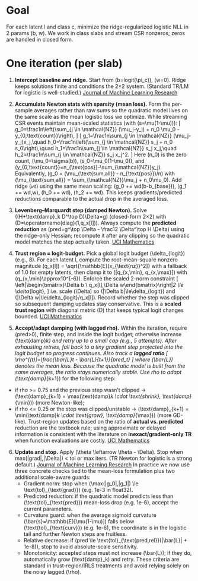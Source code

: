 # Goal

For each latent l and class c, minimize the ridge-regularized logistic NLL in 2 params (b, w).
We work in class slabs and stream CSR nonzeros; zeros are handled in closed form.

# One iteration (per slab)

1. **Intercept baseline and ridge.** Start from (b=logit(\pi_c)), (w=0). Ridge keeps solutions finite and conditions the 2×2 system. (Standard TR/LM for logistic is well-studied.) [Journal of Machine Learning Research](https://www.jmlr.org/papers/v9/lin08b.html)

2. **Accumulate Newton stats with sparsity (mean loss).**
   Form the per-sample averages rather than raw sums so the quadratic model lives on the same scale as the mean logistic loss we optimize. While streaming CSR events maintain mean-scaled statistics (with (s=\mu(1-\mu))):
   [
   g_0=\frac1n\left(\sum_{j \in \mathcal{NZ}} (\mu_j-y_j) + n_0 \mu_0 - y_{0,\text{count}}\right),
   ]
   [
   g_1=\frac1n\sum_{j \in \mathcal{NZ}} (\mu_j-y_j)x_j,\quad
   h_0=\frac1n\left(\sum_{j \in \mathcal{NZ}} s_j + n_0 s_0\right),\quad
   h_1=\frac1n\sum_{j \in \mathcal{NZ}} s_j x_j,\quad
   h_2=\frac1n\sum_{j \in \mathcal{NZ}} s_j x_j^2.
   ]
   Here (n_0) is the zero count, (\mu_0=\sigma(b)), (s_0=\mu_0(1-\mu_0)), and (y_{0,\text{count}}=n_{\text{pos}}-\sum_{\mathcal{NZ}}y_j). Equivalently, (g_0 = (\mu_{\text{sum,all}} - n_{\text{pos}})/n) with (\mu_{\text{sum,all}} = \sum_{\mathcal{NZ}}\mu_j + n_0\mu_0). Add ridge (`wd`) using the same mean scaling: (g_0 += wd(b-b_{base})), (g_1 += wd\,w), (h_0 += wd), (h_2 += wd). This keeps gradients/predicted reductions comparable to the actual drop in the averaged loss.

3. **Levenberg–Marquardt step (damped Newton).**
   Solve ((H+\text{damp}_k D^\top D)\Delta=g) (closed-form 2×2) with (D=\operatorname{diag}(1,q_x[l])). Always compute the **predicted reduction** as (pred=g^\top \Delta - \frac12 \Delta^\top H \Delta) using the ridge-only Hessian; recompute it after any clipping so the quadratic model matches the step actually taken. [UCI Mathematics](https://www.math.uci.edu/~qnie/Publications/NumericalOptimization.pdf)

4. **Trust region = logit-budget.**
   Pick a global logit budget (\delta_{logit}) (e.g., 8). For each latent l, compute the root-mean-square nonzero magnitude (q_x[l]) = \sqrt{\mathbb{E}[x_{\text{nz}}^2]} with a fallback of 1.0 for empty latents, then clamp it to (\[q_{x,\min}, q_{x,\max}\]) with (q_{x,\min}\approx10^{-6}). Enforce the scaled 2-norm constraint
   [
   \left\|\begin{bmatrix}\Delta b \\ q_x[l]\,\Delta w\end{bmatrix}\right\|_2 \le \delta_{logit},
   ]
   i.e. scale (\Delta) so (|\Delta b|\le\delta_{logit}) and (|\Delta w|\le\delta_{logit}/q_x[l]). Record whether the step was clipped so subsequent damping updates stay conservative. This is a **scaled trust region** with diagonal metric (D) that keeps typical logit changes bounded. [UCI Mathematics](https://www.math.uci.edu/~qnie/Publications/NumericalOptimization.pdf)

5. **Accept/adapt damping (with lagged rho).**
   Within the iteration, require (pred>0), finite step, and inside the logit budget; otherwise increase (\text{damp}_k) and retry up to a small cap (e.g., 5 attempts). After exhausting retries, fall back to a tiny gradient step projected into the logit budget so progress continues.
   Also track a **lagged ratio**
   [
   \rho^{(t)}=\frac{\bar{L}_t - \bar{L}_{t+1}}{pred_t}
   ]
   where (\bar{L}) denotes the mean loss. Because the quadratic model is built from the same averages, the ratio stays numerically stable. Use rho to adapt (\text{damp}_{k+1}) for the following step:

* if rho >= 0.75 and the previous step wasn’t clipped → (\text{damp}_{k+1} = \max(\text{damp}_k \cdot \text{shrink}, \text{damp}_{\min})) (more Newton-like);
* if rho <= 0.25 or the step was clipped/unstable → (\text{damp}_{k+1} = \min(\text{damp}_k \cdot \text{grow}, \text{damp}_{\max})) (more GD-like).
  Trust-region updates based on the ratio of **actual vs. predicted** reduction are the textbook rule; using approximate or delayed information is consistent with the literature on **inexact/gradient-only TR** when function evaluations are costly. [UCI Mathematics](https://www.math.uci.edu/~qnie/Publications/NumericalOptimization.pdf)

6. **Update and stop.**
   Apply (\theta \leftarrow \theta - \Delta). Stop when max(|grad|,|\Delta|) < tol or max iters. (TR Newton for logistic is a strong default.) [Journal of Machine Learning Research](https://www.jmlr.org/papers/v9/lin08b.html)
   In practice we now use three concrete checks tied to the mean-loss formulation plus two additional scale-aware guards:
   - Gradient norm: stop when (\max(|g_0|,|g_1|) \le \text{tol}_{\text{grad}}) (e.g. 1e-3 in float32).
   - Predicted reduction: if the quadratic model predicts less than (\text{tol}_{\text{pred}}) mean-loss drop (e.g. 1e-6), accept the current parameters.
   - Curvature guard: when the average sigmoid curvature (\bar{s}=\mathbb{E}[\mu(1-\mu)]) falls below (\text{tol}_{\text{curv}}) (e.g. 1e-6), the coordinate is in the logistic tail and further Newton steps are fruitless.
   - Relative decrease: if (pred \le \text{tol}_{\text{pred,rel}}(|\bar{L}| + 1e-8)), stop to avoid absolute-scale sensitivity.
   - Monotonicity: accepted steps must not increase (\bar{L}); if they do, automatically grow (\text{damp}_k) and retry.
   These criteria are standard in trust-region/IRLS treatments and avoid relying solely on the noisy lagged (\rho).
